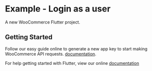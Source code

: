 # Example - Login as a user

A new WooCommerce Flutter project.

## Getting Started

Follow our easy guide online to generate a new app key to start making WooCommerce API requests.
[documentation](https://woosignal.com/plugins/wordpress/wpapp-json-api).

For help getting started with Flutter, view our online 
[documentation](https://flutter.io/)